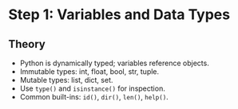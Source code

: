 # Step 1: Variables and Data Types

## Theory
- Python is dynamically typed; variables reference objects.
- Immutable types: int, float, bool, str, tuple.
- Mutable types: list, dict, set.
- Use `type()` and `isinstance()` for inspection.
- Common built-ins: `id()`, `dir()`, `len()`, `help()`.
